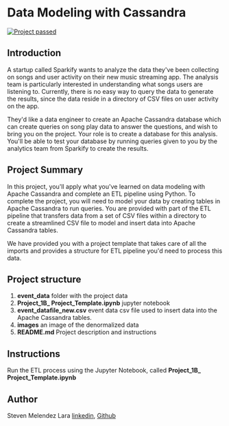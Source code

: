 # Data Modeling with Cassandra

[![Project passed](https://img.shields.io/badge/project-passed-success.svg)](https://img.shields.io/badge/project-passed-success.svg)

## Introduction

A startup called Sparkify wants to analyze the data they've been collecting on songs and user activity on their new music streaming app. The analysis team is particularly interested in understanding what songs users are listening to. Currently, there is no easy way to query the data to generate the results, since the data reside in a directory of CSV files on user activity on the app.

They'd like a data engineer to create an Apache Cassandra database which can create queries on song play data to answer the questions, and wish to bring you on the project. Your role is to create a database for this analysis. You'll be able to test your database by running queries given to you by the analytics team from Sparkify to create the results.

## Project Summary

In this project, you'll apply what you've learned on data modeling with Apache Cassandra and complete an ETL pipeline using Python. To complete the project, you will need to model your data by creating tables in Apache Cassandra to run queries. You are provided with part of the ETL pipeline that transfers data from a set of CSV files within a directory to create a streamlined CSV file to model and insert data into Apache Cassandra tables.

We have provided you with a project template that takes care of all the imports and provides a structure for ETL pipeline you'd need to process this data.

## Project structure
1. **event_data** folder with the project data
2. **Project_1B_ Project_Template.ipynb** jupyter notebook
3. **event_datafile_new.csv** event data csv file used to insert data into the Apache Cassandra tables.
4. **images** an image of the denormalized data
5. **README.md** Project description and instructions

## Instructions

Run the ETL process using the Jupyter Notebook, called **Project_1B_ Project_Template.ipynb**

## Author 
Steven Melendez Lara [linkedin](https://www.linkedin.com/in/stevenmelendezl//), [Github](https://github.com/smelendez25/)
